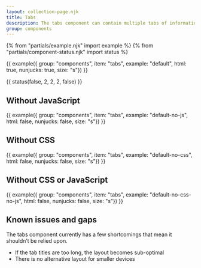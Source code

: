 ```yaml
---
layout: collection-page.njk
title: Tabs
description: The tabs component can contain multiple tabs of information.
group: components
---
```


{% from "partials/example.njk" import example %}
{% from "partials/component-status.njk" import status %}

{{ example({ group: "components", item: "tabs", example: "default", html: true, nunjucks: true, size: "s"}) }}

{{ status(false, 2, 2, 2, false) }}

## Without JavaScript

{{ example({ group: "components", item: "tabs", example: "default-no-js", html: false, nunjucks: false, size: "s"}) }}

## Without CSS

{{ example({ group: "components", item: "tabs", example: "default-no-css", html: false, nunjucks: false, size: "s"}) }}

## Without CSS or JavaScript

{{ example({ group: "components", item: "tabs", example: "default-no-css-no-js", html: false, nunjucks: false, size: "s"}) }}

## Known issues and gaps

The tabs component currently has a few shortcomings that mean it shouldn’t be relied upon.

- If the tab titles are too long, the layout becomes sub-optimal
- There is no alternative layout for smaller devices
